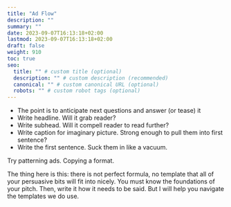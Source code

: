```yaml
---
title: "Ad Flow"
description: ""
summary: ""
date: 2023-09-07T16:13:18+02:00
lastmod: 2023-09-07T16:13:18+02:00
draft: false
weight: 910
toc: true
seo:
  title: "" # custom title (optional)
  description: "" # custom description (recommended)
  canonical: "" # custom canonical URL (optional)
  robots: "" # custom robot tags (optional)
---
```



* The point is to anticipate next questions and answer (or tease) it
* Write headline. Will it grab reader?
* Write subhead. Will it compell reader to read further?
* Write caption for imaginary picture. Strong enough to pull them into first sentence?
* Write the first sentence. Suck them in like a vacuum.


Try patterning ads. Copying a format.

The thing here is this: there is not perfect formula, no template that all of your persuasive bits will fit into nicely. You must know the foundations of your pitch. Then, write it how it needs to be said. But I will help you navigate the templates we do use.
